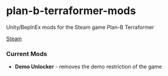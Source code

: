 # plan-b-terraformer-mods
Unity/BepInEx mods for the Steam game Plan-B Terraformer

[Steam](https://store.steampowered.com/app/1894430/Plan_B_Terraform/)

### Current Mods

- **Demo Unlocker** - removes the demo restriction of the game
